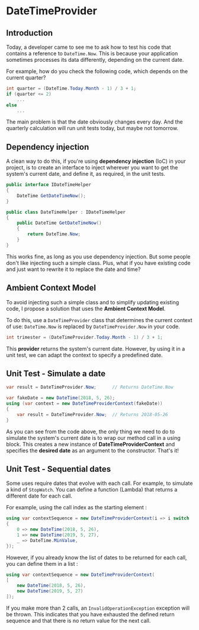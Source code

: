 # DateTimeProvider

## Introduction

Today, a developer came to see me to ask how to test his code that contains a reference to `DateTime.Now`.
This is because your application sometimes processes its data differently, depending on the current date.

For example, how do you check the following code, which depends on the current quarter?

```csharp
int quarter = (DateTime.Today.Month - 1) / 3 + 1;
if (quarter <= 2)
    ...
else 
    ...
```

The main problem is that the date obviously changes every day. And the quarterly calculation will run
unit tests today, but maybe not tomorrow.

## Dependency injection

A clean way to do this, if you're using **dependency injection** (IoC) in your project, 
is to create an interface to inject wherever you want to get the system's current date, 
and define it, as required, in the unit tests.

```csharp
public interface IDateTimeHelper
{
    DateTime GetDateTimeNow();
}

public class DateTimeHelper : IDateTimeHelper
{
    public DateTime GetDateTimeNow()
    {
        return DateTime.Now;
    }
}
```

This works fine, as long as you use dependency injection. 
But some people don't like injecting such a simple class. 
Plus, what if you have existing code and just want to rewrite it to replace the date and time?

## Ambient Context Model

To avoid injecting such a simple class and to simplify updating existing code, 
I propose a solution that uses the **Ambient Context Model**.

To do this, use a `DateTimeProvider` class that determines the current context of use: 
`DateTime.Now` is replaced by `DateTimeProvider.Now` in your code.

```csharp
int trimester = (DateTimeProvider.Today.Month - 1) / 3 + 1;
```

This **provider** returns the system's current date. 
However, by using it in a unit test, we can adapt the context to specify a predefined date.

## Unit Test - Simulate a date

```csharp
var result = DateTimeProvider.Now;      // Returns DateTime.Now

var fakeDate = new DateTime(2018, 5, 26);
using (var context = new DateTimeProviderContext(fakeDate))
{
    var result = DateTimeProvider.Now;  // Returns 2018-05-26
}
```

As you can see from the code above, the only thing we need to do to simulate the system's current date is to wrap 
our method call in a using block. This creates a new instance of **DateTimeProviderContext** and specifies 
the **desired date** as an argument to the constructor. That's it!

## Unit Test - Sequential dates

Some uses require dates that evolve with each call. For example, to simulate a kind of `StopWatch`.
You can define a function (Lambda) that returns a different date for each call.

For example, using the call index as the starting element :

```csharp
using var contextSequence = new DateTimeProviderContext(i => i switch
{
    0 => new DateTime(2018, 5, 26),
    1 => new DateTime(2019, 5, 27),
    _ => DateTime.MinValue,
});
```

However, if you already know the list of dates to be returned for each call, you can define them in a list :

```csharp
using var contextSequence = new DateTimeProviderContext(
[
    new DateTime(2018, 5, 26),
    new DateTime(2019, 5, 27)
]);
```

If you make more than 2 calls, an `InvalidOperationException` exception will be thrown.
This indicates that you have exhausted the defined return sequence and that there is no return value for the next call.
